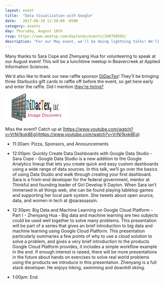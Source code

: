 ```yaml
---
layout: event
title:  "Data Visualization with Google"
date:   2017-08-10 11:30:00 -0500
category: events
day: Thursday, August 10th
rsvp: https://www.meetup.com/daytondv/events/240760565/
description: "For our May event, we'll be doing lightning talks! We'll have six speakers each presenting a topic in 5-10 minutes. This will be a lunchtime meetup in Beavercreek at Applied Information Sciences."
---
```


Many thanks to Sara Cope and Zhenyang Hua for volunteering to speak at our August event! This will be a lunchtime meetup in Beavercreek at Applied Information Sciences.

We'd also like to thank our new raffle sponsor [DiDacTex](http://www.didactex.com/)! They'll be bringing three Starbucks gift cards to
raffle off before the event, so get here early and enter the raffle. Did I mention [they're hiring?](http://www.didactex.com/careers/)

<a href="http://www.didactex.com"><img alt="DiDacTex" src="/images/sponsors/didactex.png" width="200" /></a>

Miss the event? Catch up at [https://www.youtube.com/watch?v=VrNj1kxk8Eg](https://www.youtube.com/watch?v=VrNj1kxk8Eg)

* 11:30am: Pizza, Sponsors, and Announcements

* 12:00pm: Quickly Create Data Dashboards with Google Data Studio - Sara Cope - Google Data Studio is a new addition to the Google Analytics lineup that lets you create quick and easy custom dashboards using a wide range of data sources. In this talk, we’ll go over the basics of using Data Studio and walk through creating your first dashboard.
Sara is a front-end developer for the federal government, mentor at Thinkful and founding leader of Girl Develop It Dayton. When Sara isn’t immersed in all things web, she can be found playing tabletop games and supporting her local park system. She tweets about open source, data, and women in tech at @sarassassin.

* 12:30pm: Big Data and Machine Learning on Google Cloud Platform - Part I - Zhenyang Hua - Big data and machine learning are two subjects could be used well together to solve many problems. This presentation will be part of a series that gives an brief introduction to big data and machine learning using Google Cloud Platform. This presentation particularly summaries a few points of why to use a cloud solution to solve a problem, and gives a very brief introduction to the products Google Cloud Platform provides, it includes a simple workflow example in the end. If enough interest is raised, there will be more presentations in the future about hands on exercises to solve real world problems using the products we introduce in this presentation. Zhenyang is a full stack developer. He enjoys hiking, swimming and downhill skiing.

* 1:00pm: End
